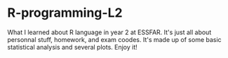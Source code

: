 # R-programming-L2
What I learned about R language in year 2 at ESSFAR. It's just all about personnal stuff, homework, and exam coodes. It's made up of some basic statistical analysis and several plots. Enjoy it!
